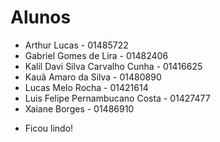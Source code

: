 # Alunos

* Arthur Lucas - 01485722
* Gabriel Gomes de Lira - 01482406
* Kalil Davi Silva Carvalho Cunha - 01416625
* Kauã Amaro da Silva - 01480890
* Lucas Melo Rocha - 01421614
* Luis Felipe Pernambucano Costa - 01427477
* Xaiane Borges - 01486910

- Ficou lindo!

